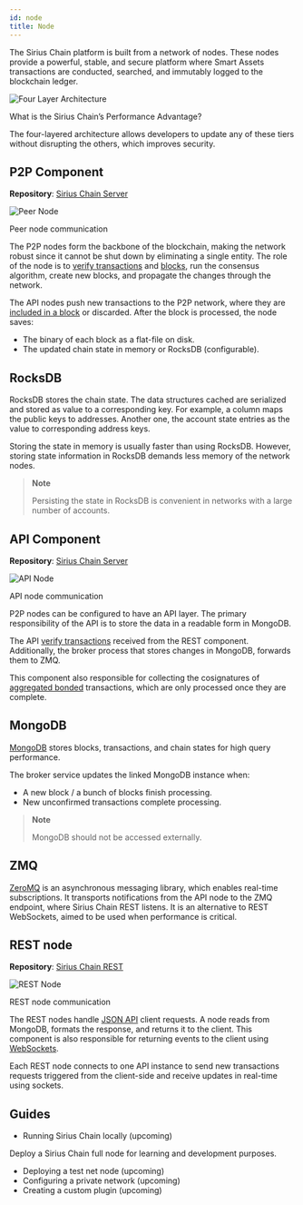 ```yaml
---
id: node
title: Node
---
```


The Sirius Chain platform is built from a network of nodes. These nodes provide a powerful, stable, and secure platform where Smart Assets transactions are conducted, searched, and immutably logged to the blockchain ledger.

![Four Layer Architecture](/img/four-layer-architecture.png "Four Layer Architecture")

<p class="caption">What is the Sirius Chain’s Performance Advantage?</p>

The four-layered architecture allows developers to update any of these tiers without disrupting the others, which improves security.

## P2P Component

**Repository**: [Sirius Chain Server](https://github.com/proximax-storage/cpp-xpx-chain)

![Peer Node](/img/PEER-node.jpg "Peer Node")
<p class="caption">Peer node communication</p>

The P2P nodes form the backbone of the blockchain, making the network robust since it cannot be shut down by eliminating a single entity. The role of the node is to [verify transactions](./transaction.md#transaction-validation) and [blocks](./block.md), run the consensus algorithm, create new blocks, and propagate the changes through the network.

The API nodes push new transactions to the P2P network, where they are [included in a block](./validating.md) or discarded. After the block is processed, the node saves:

- The binary of each block as a flat-file on disk.
- The updated chain state in memory or RocksDB (configurable).


## RocksDB

RocksDB stores the chain state. The data structures cached are serialized and stored as value to a corresponding key. For example, a column maps the public keys to addresses. Another one, the account state entries as the value to corresponding address keys.

Storing the state in memory is usually faster than using RocksDB. However, storing state information in RocksDB demands less memory of the network nodes.

> **Note**
>
> Persisting the state in RocksDB is convenient in networks with a large number of accounts.

## API Component

**Repository**: [Sirius Chain Server](https://github.com/proximax-storage/cpp-xpx-chain)

![API Node](/img/API-node.jpg "API Node")
<p class="caption">API node communication</p>

P2P nodes can be configured to have an API layer. The primary responsibility of the API is to store the data in a readable form in MongoDB.

The API [verify transactions](./transaction.md#transaction-validation) received from the REST component. Additionally, the broker process that stores changes in MongoDB, forwards them to ZMQ.

This component also responsible for collecting the cosignatures of [aggregated bonded](../built-in-features/aggregate-transaction.md) transactions, which are only processed once they are complete.

## MongoDB

[MongoDB](https://es.wikipedia.org/wiki/MongoDB) stores blocks, transactions, and chain states for high query performance.

The broker service updates the linked MongoDB instance when:

- A new block / a bunch of blocks finish processing.
- New unconfirmed transactions complete processing.

> **Note**
>
> MongoDB should not be accessed externally.

## ZMQ

[ZeroMQ](https://en.wikipedia.org/wiki/ZeroMQ) is an asynchronous messaging library, which enables real-time subscriptions. It transports notifications from the API node to the ZMQ endpoint, where Sirius Chain REST listens. It is an alternative to REST WebSockets, aimed to be used when performance is critical.

## REST node

**Repository**: [Sirius Chain REST](https://github.com/proximax-storage/js-xpx-chain-rest)

![REST Node](/img/REST-node.jpg "REST Node")
<p class="caption">REST node communication</p>

The REST nodes handle [JSON API](../rest-api/overview.md) client requests. A node reads from MongoDB, formats the response, and returns it to the client. This component is also responsible for returning events to the client using [WebSockets](../rest-api/websockets.md).

Each REST node connects to one API instance to send new transactions requests triggered from the client-side and receive updates in real-time using sockets.

## Guides

- Running Sirius Chain locally (upcoming)

Deploy a Sirius Chain full node for learning and development purposes.

- Deploying a test net node (upcoming)
- Configuring a private network (upcoming)
- Creating a custom plugin (upcoming)

